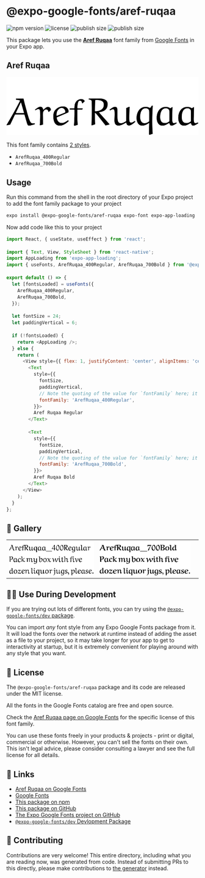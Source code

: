 # @expo-google-fonts/aref-ruqaa

![npm version](https://flat.badgen.net/npm/v/@expo-google-fonts/aref-ruqaa)
![license](https://flat.badgen.net/github/license/expo/google-fonts)
![publish size](https://flat.badgen.net/packagephobia/install/@expo-google-fonts/aref-ruqaa)
![publish size](https://flat.badgen.net/packagephobia/publish/@expo-google-fonts/aref-ruqaa)

This package lets you use the [**Aref Ruqaa**](https://fonts.google.com/specimen/Aref+Ruqaa) font family from [Google Fonts](https://fonts.google.com/) in your Expo app.

## Aref Ruqaa

![Aref Ruqaa](./font-family.png)

This font family contains [2 styles](#-gallery).

- `ArefRuqaa_400Regular`
- `ArefRuqaa_700Bold`

## Usage

Run this command from the shell in the root directory of your Expo project to add the font family package to your project
```sh
expo install @expo-google-fonts/aref-ruqaa expo-font expo-app-loading
```

Now add code like this to your project
```js
import React, { useState, useEffect } from 'react';

import { Text, View, StyleSheet } from 'react-native';
import AppLoading from 'expo-app-loading';
import { useFonts, ArefRuqaa_400Regular, ArefRuqaa_700Bold } from '@expo-google-fonts/aref-ruqaa';

export default () => {
  let [fontsLoaded] = useFonts({
    ArefRuqaa_400Regular,
    ArefRuqaa_700Bold,
  });

  let fontSize = 24;
  let paddingVertical = 6;

  if (!fontsLoaded) {
    return <AppLoading />;
  } else {
    return (
      <View style={{ flex: 1, justifyContent: 'center', alignItems: 'center' }}>
        <Text
          style={{
            fontSize,
            paddingVertical,
            // Note the quoting of the value for `fontFamily` here; it expects a string!
            fontFamily: 'ArefRuqaa_400Regular',
          }}>
          Aref Ruqaa Regular
        </Text>

        <Text
          style={{
            fontSize,
            paddingVertical,
            // Note the quoting of the value for `fontFamily` here; it expects a string!
            fontFamily: 'ArefRuqaa_700Bold',
          }}>
          Aref Ruqaa Bold
        </Text>
      </View>
    );
  }
};

```

## 🔡 Gallery


||||
|-|-|-|
|![ArefRuqaa_400Regular](./ArefRuqaa_400Regular.ttf.png)|![ArefRuqaa_700Bold](./ArefRuqaa_700Bold.ttf.png)|||


## 👩‍💻 Use During Development

If you are trying out lots of different fonts, you can try using the [`@expo-google-fonts/dev` package](https://github.com/expo/google-fonts/tree/master/font-packages/dev#readme).

You can import *any* font style from any Expo Google Fonts package from it. It will load the fonts
over the network at runtime instead of adding the asset as a file to your project, so it may take longer
for your app to get to interactivity at startup, but it is extremely convenient
for playing around with any style that you want.

## 📖 License

The `@expo-google-fonts/aref-ruqaa` package and its code are released under the MIT license.

All the fonts in the Google Fonts catalog are free and open source.

Check the [Aref Ruqaa page on Google Fonts](https://fonts.google.com/specimen/Aref+Ruqaa) for the specific license of this font family.

You can use these fonts freely in your products & projects - print or digital, commercial or otherwise. However, you can't sell the fonts on their own. This isn't legal advice, please consider consulting a lawyer and see the full license for all details.

## 🔗 Links

- [Aref Ruqaa on Google Fonts](https://fonts.google.com/specimen/Aref+Ruqaa)
- [Google Fonts](https://fonts.google.com/)
- [This package on npm](https://www.npmjs.com/package/@expo-google-fonts/aref-ruqaa)
- [This package on GitHub](https://github.com/expo/google-fonts/tree/master/font-packages/aref-ruqaa)
- [The Expo Google Fonts project on GitHub](https://github.com/expo/google-fonts)
- [`@expo-google-fonts/dev` Devlopment Package](https://github.com/expo/google-fonts/tree/master/font-packages/dev)

## 🤝 Contributing

Contributions are very welcome! This entire directory, including what you are reading now, was generated from code. Instead of submitting PRs to this directly, please make contributions to [the generator](https://github.com/expo/google-fonts/tree/master/packages/generator) instead.

